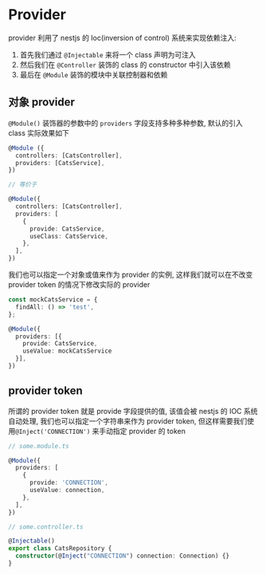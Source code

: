# Provider

provider 利用了 nestjs 的 Ioc(inversion of control) 系统来实现依赖注入:

1. 首先我们通过 `@Injectable` 来将一个 class 声明为可注入
2. 然后我们在 `@Controller` 装饰的 class 的 constructor 中引入该依赖
3. 最后在 `@Module` 装饰的模块中关联控制器和依赖

## 对象 provider

`@Module()` 装饰器的参数中的 `providers` 字段支持多种多种参数, 默认的引入 class 实际效果如下

```ts
@Module ({
  controllers: [CatsController],
  providers: [CatsService],
})

// 等价于

@Module({
  controllers: [CatsController],
  providers: [
    {
      provide: CatsService,
      useClass: CatsService,
    },
  ],
})
```

我们也可以指定一个对象或值来作为 provider 的实例, 这样我们就可以在不改变 provider token 的情况下修改实际的 provider

```ts
const mockCatsService = {
  findAll: () => 'test',
};

@Module({
  providers: [{
    provide: CatsService,
    useValue: mockCatsService
  }],
})
```

## provider token

所谓的 provider token 就是 provide 字段提供的值, 该值会被 nestjs 的 IOC 系统自动处理, 我们也可以指定一个字符串来作为 provider token,
但这样需要我们使用`@Inject('CONNECTION')` 来手动指定 provider 的 token

```ts
// some.module.ts

@Module({
  providers: [
    {
      provide: 'CONNECTION',
      useValue: connection,
    },
  ],
})
```

```ts
// some.controller.ts

@Injectable()
export class CatsRepository {
  constructor(@Inject("CONNECTION") connection: Connection) {}
}
```
